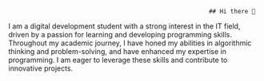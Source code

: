                                                             ## Hi there 👋
I am a digital development student with a strong interest in the IT field, driven by a passion for learning and developing programming skills.
Throughout my academic journey, I have honed my abilities in algorithmic thinking and problem-solving, and have enhanced my expertise in programming. I am eager to leverage these skills and contribute to innovative projects.
